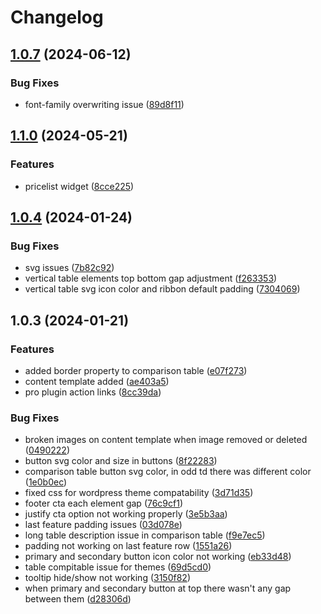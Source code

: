 # Changelog

## [1.0.7](https://github.com/dstudio-asia/saaspricing/compare/v1.0.6...v1.0.7) (2024-06-12)


### Bug Fixes

* font-family overwriting issue ([89d8f11](https://github.com/dstudio-asia/saaspricing/commit/89d8f11d253dfae746dd949a15bb327179d952d3))

## [1.1.0](https://github.com/dstudio-asia/saaspricing/compare/v1.0.5...v1.1.0) (2024-05-21)


### Features

* pricelist widget ([8cce225](https://github.com/dstudio-asia/saaspricing/commit/8cce225509afa8f38c0fbe21c4c348605ee86ccc))

## [1.0.4](https://github.com/dstudio-asia/saaspricing/compare/v1.0.3...v1.0.4) (2024-01-24)


### Bug Fixes

* svg issues ([7b82c92](https://github.com/dstudio-asia/saaspricing/commit/7b82c92a793c02b8a51e848c19281790609e000b))
* vertical table elements top bottom gap adjustment ([f263353](https://github.com/dstudio-asia/saaspricing/commit/f263353ee911f4cea1b92dbe73082fc970b123ac))
* vertical table svg icon color and ribbon default padding ([7304069](https://github.com/dstudio-asia/saaspricing/commit/730406958ada7c6561abf29d9f8eaa178a46918a))

## 1.0.3 (2024-01-21)


### Features

* added border property to comparison table ([e07f273](https://github.com/dstudio-asia/saaspricing/commit/e07f2731ab753d279ef626ea7eef7d1532d8c847))
* content template added ([ae403a5](https://github.com/dstudio-asia/saaspricing/commit/ae403a54808abc2964d06debfe056342dcae772b))
* pro plugin action links ([8cc39da](https://github.com/dstudio-asia/saaspricing/commit/8cc39dae179d6f8ebebfb59fce8530d8c8c4d57d))


### Bug Fixes

* broken images on content template when image removed or deleted ([0490222](https://github.com/dstudio-asia/saaspricing/commit/0490222babafdcfa5dbceaa86bda16c13d1a848b))
* button svg color and size in buttons ([8f22283](https://github.com/dstudio-asia/saaspricing/commit/8f2228357a4979bea05ebd973eb85c6a9b34757c))
* comparison table button svg color, in odd td there was different color ([1e0b0ec](https://github.com/dstudio-asia/saaspricing/commit/1e0b0ecc858a623df254f1f3ea1739c405702cbb))
* fixed css for wordpress theme compatability ([3d71d35](https://github.com/dstudio-asia/saaspricing/commit/3d71d35da2ae062786ad2966b6e1686cb547ade7))
* footer cta each element gap ([76c9cf1](https://github.com/dstudio-asia/saaspricing/commit/76c9cf132430890e777f9b9b15584bf345ac549c))
* justify cta option not working properly ([3e5b3aa](https://github.com/dstudio-asia/saaspricing/commit/3e5b3aa52163b428d0fcebdde66e22f0f5663898))
* last feature padding issues ([03d078e](https://github.com/dstudio-asia/saaspricing/commit/03d078eed2b20a217996443ff8065740b40e1146))
* long table description issue in comparison table ([f9e7ec5](https://github.com/dstudio-asia/saaspricing/commit/f9e7ec5ce051cef43604776593adada5c4784b34))
* padding not working on last feature row ([1551a26](https://github.com/dstudio-asia/saaspricing/commit/1551a26a2b44be89180e15cab2b7f2cd76f15122))
* primary and secondary button icon color not working ([eb33d48](https://github.com/dstudio-asia/saaspricing/commit/eb33d48cc695e7e211a24707a7af95f22ef50ef1))
* table compitable issue for themes ([69d5cd0](https://github.com/dstudio-asia/saaspricing/commit/69d5cd0dca84f7b965ff977d90b7993439001123))
* tooltip hide/show not working ([3150f82](https://github.com/dstudio-asia/saaspricing/commit/3150f827b97cc2ab8fe0f5a438ceae7f71c980c4))
* when primary and secondary button at top there wasn't any gap between them ([d28306d](https://github.com/dstudio-asia/saaspricing/commit/d28306d7430573f8b06b5a40ea48684917d3b120))
